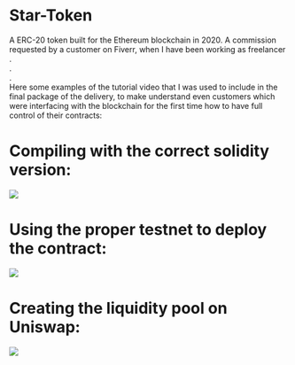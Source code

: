 # Star-Token
A ERC-20 token built for the Ethereum blockchain in 2020. A commission requested by a customer on Fiverr, when I have been working as freelancer
.<br />
.<br />
.<br />
Here some examples of the tutorial video that I was used to include in the final package of the delivery, to make understand even customers which were interfacing with the blockchain for the first time how to have full control of their contracts:

# Compiling with the correct solidity version:
![](https://github.com/N0g4D/Star-Token/blob/main/assets/START%20-%201%20-%20Deployement%20(online-video-cutter.com).gif)

# Using the proper testnet to deploy the contract:
![](https://github.com/N0g4D/Star-Token/blob/main/assets/START-1-Deplement-_online-video-cutter.com_.gif)

# Creating the liquidity pool on Uniswap:
![](https://github.com/N0g4D/Star-Token/blob/main/assets/START%20-%202%20-%20Uniswap%20Creation%20Pool%20(online-video-cutter.com).gif)
